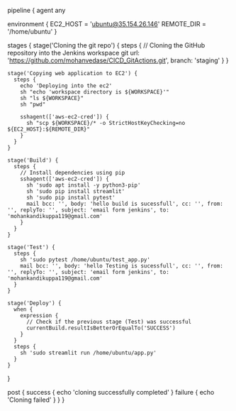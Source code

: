 pipeline {
  agent any

  environment {
    EC2_HOST = 'ubuntu@35.154.26.146'
    REMOTE_DIR = '/home/ubuntu'
  }

  stages {
    stage('Cloning the git repo') {
      steps {
        // Cloning the GitHub repository into the Jenkins workspace
        git url: 'https://github.com/mohanvedase/CICD_GitActions.git', branch: 'staging'
      }
    }

    stage('Copying web application to EC2') {
      steps {
        echo 'Deploying into the ec2'
        sh "echo 'workspace directory is ${WORKSPACE}'"
        sh "ls ${WORKSPACE}"
        sh "pwd"

        sshagent(['aws-ec2-cred']) {
          sh "scp ${WORKSPACE}/* -o StrictHostKeyChecking=no ${EC2_HOST}:${REMOTE_DIR}"
        }
      }
    }

    stage('Build') {
      steps {
        // Install dependencies using pip
        sshagent(['aws-ec2-cred']) {
          sh 'sudo apt install -y python3-pip'
          sh 'sudo pip install streamlit'
          sh 'sudo pip install pytest'
          mail bcc: '', body: 'hello build is sucessfull', cc: '', from: '', replyTo: '', subject: 'email form jenkins', to: 'mohankandikuppa119@gmail.com'
        }
      }
    }

    stage('Test') {
      steps {
        sh 'sudo pytest /home/ubuntu/test_app.py'
        mail bcc: '', body: 'hello Testing is sucessfull', cc: '', from: '', replyTo: '', subject: 'email form jenkins', to: 'mohankandikuppa119@gmail.com'
      }
    }

    stage('Deploy') {
      when {
        expression {
          // Check if the previous stage (Test) was successful
          currentBuild.resultIsBetterOrEqualTo('SUCCESS')
        }
      }
      steps {
        sh 'sudo streamlit run /home/ubuntu/app.py'
      }
    }
  }

  post {
    success {
      echo 'cloning successfully completed'
    }
    failure {
      echo 'Cloning failed'
    }
  }
}
